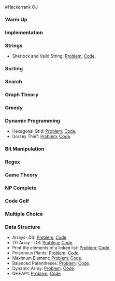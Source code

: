 #Hackerrank OJ

### Warm Up

### Implementation

### Strings
* Sherlock and Valid String: [Problem](https://www.hackerrank.com/challenges/sherlock-and-valid-string);   [Code](https://github.com/yular/CC--InterviewProblem/blob/master/Hackerrank_InterviewStreet/sherlock-and-valid-string.cpp).

### Sorting

### Search

### Graph Theory

### Greedy

### Dynamic Programming
* Hexagonal Grid: [Problem](https://www.hackerrank.com/challenges/hexagonal-grid);   [Code](https://github.com/yular/CC--InterviewProblem/blob/master/Hackerrank_InterviewStreet/hexagonal-grid.cpp).
* Dorsey Thief: [Problem](https://www.hackerrank.com/challenges/dorsey-thief);   [Code](https://github.com/yular/CC--InterviewProblem/blob/master/Hackerrank_InterviewStreet/dorsey-thief.cpp).

### Bit Manipulation

### Regex

### Game Theory

### NP Complete

### Code Golf

### Multiple Choice


### Data Structure
* Arrays- DS: [Problem](https://www.hackerrank.com/challenges/arrays-dsdfdf);  [Code](https://github.com/yular/CC--InterviewProblem/blob/master/Hackerrank_InterviewStreet/arrays_ds.cpp).
* 2D Array - DS: [Problem](https://www.hackerrank.com/challenges/2d-array);  [Code](https://github.com/yular/CC--InterviewProblem/blob/master/Hackerrank_InterviewStreet/2d-array.cpp).
* Print the elements of a linked list: [Problem](https://www.hackerrank.com/challenges/print-the-elements-of-a-linked-list);  [Code](https://github.com/yular/CC--InterviewProblem/blob/master/Hackerrank_InterviewStreet/2d-array.cpp).
* Poisonous Plants: [Problem](https://www.hackerrank.com/challenges/poisonous-plants);    [Code](https://github.com/yular/CC--InterviewProblem/blob/master/Hackerrank_InterviewStreet/poisonous-plants.cpp).
* Maximum Element: [Problem](https://www.hackerrank.com/challenges/maximum-element);   [Code](https://github.com/yular/CC--InterviewProblem/blob/master/Hackerrank_InterviewStreet/maximum-element.cpp).
* Balanced Parentheses: [Problem](https://www.hackerrank.com/challenges/balanced-parentheses);   [Code](https://github.com/yular/CC--InterviewProblem/blob/master/Hackerrank_InterviewStreet/balanced-parentheses.cpp).
* Dynamic Array: [Problem](https://www.hackerrank.com/challenges/dynamic-array);    [Code](https://github.com/yular/CC--InterviewProblem/blob/master/Hackerrank_InterviewStreet/dynamic-array.cpp).
* QHEAP1: [Problem](https://www.hackerrank.com/challenges/qheap1);    [Code](https://github.com/yular/CC--InterviewProblem/blob/master/Hackerrank_InterviewStreet/qheap1.cpp).
